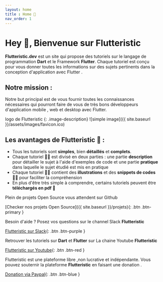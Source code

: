 ```yaml
---
layout: home
title : Home 🏡
nav_order: 1
---
```

# Hey 👋, Bienvenue sur Flutteristic



**Flutteristic.dev** est un site qui propose des tutoriels sur le langage de programmation **Dart** et le Framework **Flutter**.
Chaque tutoriel est conçu pour vous donner toutes les informations sur des sujets pertinents dans la conception d'application avec Flutter .

## Notre mission :
Notre but principal est de vous fournir toutes les connaissances nécessaires qui pourront faire de vous de très bons développeurs d'application mobile , web et desktop avec Flutter.

logo de Flutteristic
{: .image-description}
![simple image]({{ site.baseurl }}/assets/images/favicon.ico)


## Les avantages de Flutteristic 💪 :
- Tous les tutoriels sont **simples**, bien **détaillés** et **complets**.
- Chaque tutoriel 👨‍🏫  est divisé en deux parties : une partie **description** pour détailler le sujet à l'aide d'exemples de code et une partie **pratique** dans laquelle le sujet étudié est mis en pratique
- Chaque tutoriel 👨‍🏫 contient des **illustrations** et des **snippets de codes** 👨‍💻 pour faciliter la compréhension
- En plus d'être très simple à comprendre, certains tutoriels peuvent être **téléchargés en pdf 📄**  


Plein de projets Open Source vous attendent sur Github

[Checker nos projets Open Source]({{ site.baseurl }}/projets){: .btn .btn-primary }

Besoin d'aide ? Posez vos questions sur le channel Slack  **Flutteristic**

[Flutteristic sur Slack](https://join.slack.com/t/flutteristic/shared_invite/enQtNjkyOTYzOTMxODYwLTBiZmE1ZDQxNDEwODFiY2IzZDhhNzE5MGI4OTYxY2Y0ZmIzZTZiZDU1NDUwYjA0M2E5OGZkZGFjMjE3MjE3N2Y){: .btn .btn-purple }


Retrouver les tutoriels sur **Dart** et **Flutter** sur La chaine Youtube **Flutteristic**

[Flutteristic sur Youtube](https://www.youtube.com/channel/UCS-e9mr1HlTkPy2O_3JbQfg){: .btn .btn-red }



Flutteristic est une plateforme libre ,non lucrative et indépendante. Vous pouvez souternir la plateforme **Flutteristic** en faisant une donation .

[Donation via Paypal](https://www.paypal.me/corneilleayao){: .btn .btn-blue }
